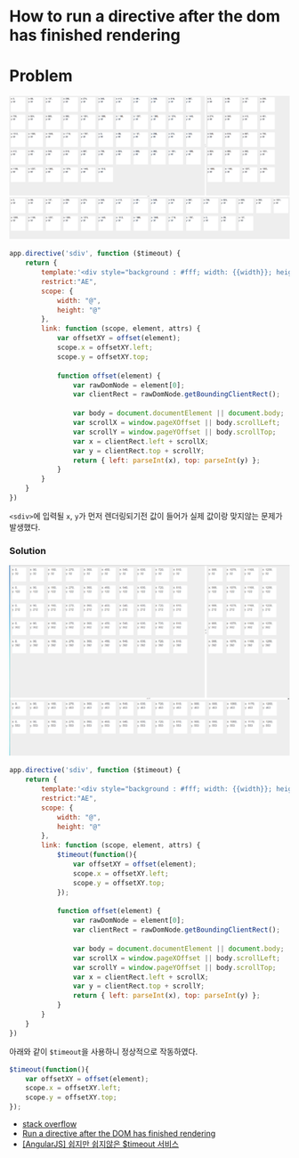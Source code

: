 # How to run a directive after the dom has finished rendering

# Problem

![sdiv1](../img/AngularJS/run-directive-after-finished-rendering/sdiv1.png)

```javascript
app.directive('sdiv', function ($timeout) {
    return {
        template:'<div style="background : #fff; width: {{width}}; height: {{height}}; margin : 10px; display:inline-block;"><span>x: {{x}}, <br>y: {{y}}</span></div>',
        restrict:"AE",
        scope: {
            width: "@",
            height: "@"
        },
        link: function (scope, element, attrs) {
            var offsetXY = offset(element);
            scope.x = offsetXY.left;
            scope.y = offsetXY.top;

            function offset(element) {
                var rawDomNode = element[0];
                var clientRect = rawDomNode.getBoundingClientRect();

                var body = document.documentElement || document.body;
                var scrollX = window.pageXOffset || body.scrollLeft;
                var scrollY = window.pageYOffset || body.scrollTop;
                var x = clientRect.left + scrollX;
                var y = clientRect.top + scrollY;
                return { left: parseInt(x), top: parseInt(y) };
            }
        }
    }
})
```

``<sdiv>``에 입력될 ``x``, ``y``가 먼저 렌더링되기전 값이 들어가 실제 값이랑 맞지않는 문제가 발생했다.

### Solution

![sdiv2](../img/AngularJS/run-directive-after-finished-rendering/sdiv2.PNG)

```javascript
app.directive('sdiv', function ($timeout) {
    return {
        template:'<div style="background : #fff; width: {{width}}; height: {{height}}; margin : 10px; display:inline-block;"><span>x: {{x}}, <br>y: {{y}}</span></div>',
        restrict:"AE",
        scope: {
            width: "@",
            height: "@"
        },
        link: function (scope, element, attrs) {
            $timeout(function(){
                var offsetXY = offset(element);
                scope.x = offsetXY.left;
                scope.y = offsetXY.top;
            });

            function offset(element) {
                var rawDomNode = element[0];
                var clientRect = rawDomNode.getBoundingClientRect();

                var body = document.documentElement || document.body;
                var scrollX = window.pageXOffset || body.scrollLeft;
                var scrollY = window.pageYOffset || body.scrollTop;
                var x = clientRect.left + scrollX;
                var y = clientRect.top + scrollY;
                return { left: parseInt(x), top: parseInt(y) };
            }
        }
    }
})
```

아래와 같이 ``$timeout``을 사용하니 정상적으로 작동하였다.

```javascript
$timeout(function(){
    var offsetXY = offset(element);
    scope.x = offsetXY.left;
    scope.y = offsetXY.top;
});
```

* [stack overflow](http://stackoverflow.com/questions/12240639/how-can-i-run-a-directive-after-the-dom-has-finished-rendering)
* [Run a directive after the DOM has finished rendering](http://blog.brunoscopelliti.com/run-a-directive-after-the-dom-has-finished-rendering/)
* [[AngularJS] 쉽지만 쉽지않은 $timeout 서비스](http://programmingsummaries.tistory.com/348)